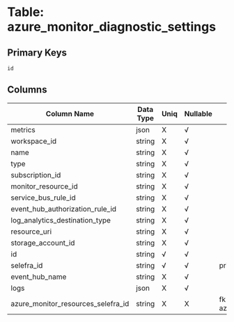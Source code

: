 # Table: azure_monitor_diagnostic_settings

## Primary Keys 

```
id
```


## Columns 

|  Column Name   |  Data Type  | Uniq | Nullable | Description | 
|  ----  | ----  | ----  | ----  | ---- | 
| metrics | json | X | √ |  | 
| workspace_id | string | X | √ |  | 
| name | string | X | √ |  | 
| type | string | X | √ |  | 
| subscription_id | string | X | √ |  | 
| monitor_resource_id | string | X | √ |  | 
| service_bus_rule_id | string | X | √ |  | 
| event_hub_authorization_rule_id | string | X | √ |  | 
| log_analytics_destination_type | string | X | √ |  | 
| resource_uri | string | X | √ |  | 
| storage_account_id | string | X | √ |  | 
| id | string | √ | √ |  | 
| selefra_id | string | √ | √ | primary keys value md5 | 
| event_hub_name | string | X | √ |  | 
| logs | json | X | √ |  | 
| azure_monitor_resources_selefra_id | string | X | X | fk to azure_monitor_resources.selefra_id | 


